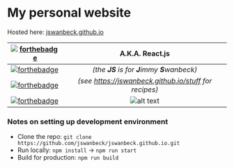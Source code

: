 # My personal website
Hosted here: [jswanbeck.github.io][live]

[![forthebadge](http://forthebadge.com/images/badges/built-with-love.svg)](http://forthebadge.com) | A.K.A. React.js
---|:---:
[![forthebadge](http://forthebadge.com/images/badges/uses-js.svg)](http://forthebadge.com) | *(the **JS** is for **J**immy **S**wanbeck)*
[![forthebadge](http://forthebadge.com/images/badges/built-with-grammas-recipe.svg)](http://forthebadge.com) | *(see https://jswanbeck.github.io/stuff for recipes)*
[![forthebadge](http://forthebadge.com/images/badges/compatibility-club-penguin.svg)](http://forthebadge.com) | ![alt text][linux]


### Notes on setting up development environment
- Clone the repo: `git clone https://github.com/jswanbeck/jswanbeck.github.io.git`
- Run locally: `npm install` -> `npm run start`
- Build for production: `npm run build`

[live]: https://jswanbeck.github.io
[react]: https://github.com/facebook/react
[linux]: http://imgur.com/hLpkcKB.png
